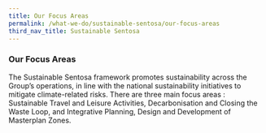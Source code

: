 ```yaml
---
title: Our Focus Areas
permalink: /what-we-do/sustainable-sentosa/our-focus-areas
third_nav_title: Sustainable Sentosa
---
```

### **Our Focus Areas**
The Sustainable Sentosa framework promotes sustainability across the Group’s operations, in line with the national sustainability initiatives to mitigate climate-related risks. There are three main focus areas : Sustainable Travel and Leisure Activities, Decarbonisation and Closing the Waste Loop, and Integrative Planning, Design and Development of Masterplan Zones.   

